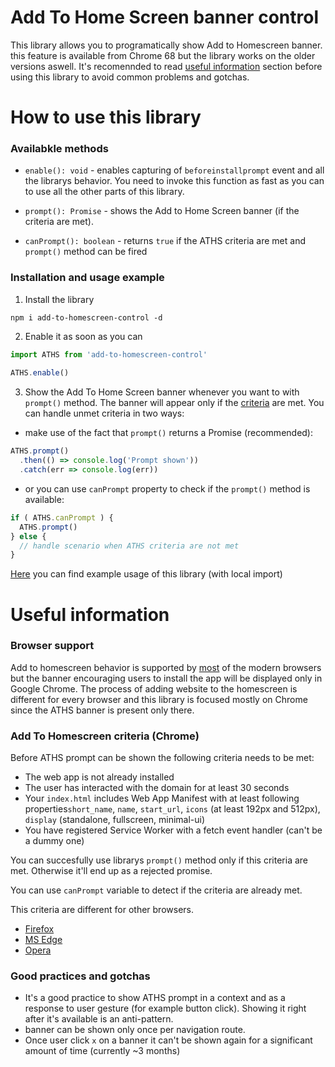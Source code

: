 # Add To Home Screen banner control

This library allows you to  programatically show Add to Homescreen banner. this feature is available from Chrome 68 but the library works on the older versions aswell. It's recomennded to read [useful information](https://github.com/filrak/add-to-homescreen-control/blob/master/README.md#useful-information) section before using this library to avoid common problems and gotchas.

# How to use this library

### Availabkle methods

- `enable(): void` - enables capturing of `beforeinstallprompt` event and all the librarys behavior. You need to invoke this function as fast as you can to use all the other parts of this library.

- `prompt(): Promise` - shows the Add to Home Screen banner (if the criteria are met).

- `canPrompt(): boolean` - returns `true` if the ATHS criteria are met and `prompt()` method can be fired

### Installation and usage example

1. Install the library
````
npm i add-to-homescreen-control -d
````
2. Enable it as soon as you can
````js
import ATHS from 'add-to-homescreen-control'
  
ATHS.enable()
````
3. Show the Add To Home Screen banner whenever you want to with `prompt()` method. The banner will appear only if the [criteria](https://developers.google.com/web/fundamentals/app-install-banners#criteria) are met. You can handle unmet criteria in two ways:

- make use of the fact that `prompt()` returns a Promise (recommended):
````js
ATHS.prompt()
  .then(() => console.log('Prompt shown'))
  .catch(err => console.log(err))
````

- or you can use `canPrompt` property to check if the `prompt()` method is available:

````js
if ( ATHS.canPrompt ) {
  ATHS.prompt()
} else {
  // handle scenario when ATHS criteria are not met
}
````  

[Here](https://github.com/filrak/add-to-homescreen-control/blob/master/index.html) you can find example usage of this library (with local import)
# Useful information 

### Browser support
Add to homescreen behavior is supported by [most](https://caniuse.com/#feat=web-app-manifest) of the modern browsers but the banner encouraging users to install the app will be displayed only in Google Chrome. The process of adding website to the homescreen is different for every browser and this library is focused mostly on Chrome since the ATHS banner is present only there.

### Add To Homescreen criteria (Chrome)
Before ATHS prompt can be shown the following criteria needs to be met:

- The web app is not already installed
- The user has interacted with the domain for at least 30 seconds
- Your `index.html` includes Web App Manifest with at least following properties`short_name`, `name`, `start_url`, `icons` (at least 192px and 512px), `display` (standalone, fullscreen, minimal-ui)
- You have registered Service Worker with a fetch event handler (can't be a dummy one)

You can succesfully use librarys `prompt()` method only if this criteria are met. Otherwise it'll end up as a rejected promise. 

You can use `canPrompt` variable  to detect if the criteria are already met.

This criteria are different for other browsers. 
- [Firefox](https://developer.mozilla.org/en-US/Apps/Progressive/Add_to_home_screen#How_do_you_make_an_app_A2HS-ready)
- [MS Edge](https://docs.microsoft.com/en-us/microsoft-edge/progressive-web-apps#requirements)
- [Opera](https://dev.opera.com/articles/installable-web-apps/)

### Good practices and gotchas

- It's a good practice to show ATHS prompt in a context and as a response to user gesture (for example button click). Showing it right after it's available is an anti-pattern.
- banner can be shown only once per navigation route.
- Once user click `x` on a banner it can't be shown again for a significant amount of time (currently ~3 months)
